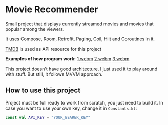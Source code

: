 # Movie Recommender

Small project that displays currently streamed movies and movies that popular among the viewers.

It uses Compose, Room, Retrofit, Paging, Coil, Hilt and Coroutines in it.

[TMDB](https://developer.themoviedb.org/) is used as API resource for this project 

**Examples of how program work:**
  [1.webm](https://github.com/Pannatuck/MovieRecommender/assets/25908757/5a95b30d-e9e3-4eb0-925a-a2b631d4abff)
  [2.webm](https://github.com/Pannatuck/MovieRecommender/assets/25908757/6b55a41f-80e1-4f14-8ffc-fb48c14e6f0b)
  [3.webm](https://github.com/Pannatuck/MovieRecommender/assets/25908757/b93cc09c-002b-4625-802a-056991880c7a)

This project doesn't have good architecture, I just used it to play around with stuff. But still, it follows MVVM approach.

## How to use this project

Project must be full ready to work from scratch, you just need to build it. In case you want to use your own key, change it in `Constants.kt`:

```Kotlin
const val API_KEY = "YOUR_BEARER_KEY"
```

